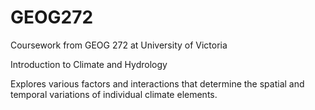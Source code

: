 # GEOG272
Coursework from GEOG 272 at University of Victoria

Introduction to Climate and Hydrology

Explores various factors and interactions that determine the spatial and temporal variations of individual climate elements.
